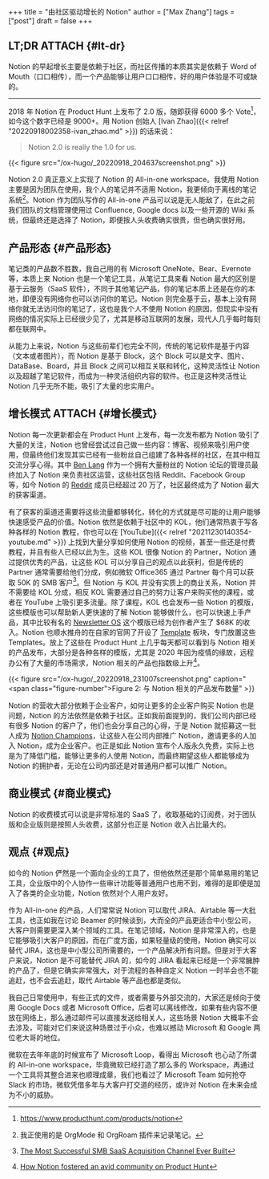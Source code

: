 +++
title = "由社区驱动增长的 Notion"
author = ["Max Zhang"]
tags = ["post"]
draft = false
+++

## LT;DR <span class="tag"><span class="ATTACH">ATTACH</span></span> {#lt-dr}

Notion 的早起增长主要是依赖于社区，而社区传播的本质其实是依赖于 Word of Mouth（口口相传），而一个产品能够让用户口口相传，好的用户体验是不可或缺的。

---

2018 年 Notion 在 Product Hunt 上发布了 2.0 版，随即获得 6000 多个 Vote[^fn:1]，如今这个数字已经是 9000+。用 Notion 创始人 [Ivan Zhao]({{< relref "20220918002358-ivan_zhao.md" >}}) 的话来说：

> Notion 2.0 is really the 1.0 for us.

<a id="figure--fig:"></a>

{{< figure src="/ox-hugo/_20220918_204637screenshot.png" >}}

Notion 2.0 真正意义上实现了 Notion 的 All-in-one workspace。我使用 Notion 主要是因为团队在使用，我个人的笔记并不适用 Notion，我更倾向于离线的笔记系统[^fn:2]。Notion 作为团队写作的 All-in-one 产品可以说是无人能敌了，在此之前我们团队的文档管理使用过 Confluence, Google docs 以及一些开源的 Wiki 系统，但最终还是选择了 Notion，即便按人头收费确实很贵，但也确实很好用。


## 产品形态 {#产品形态}

笔记类的产品数不胜数，我自己用的有 Microsoft OneNote、Bear、Evernote 等，本质上来 Notion 也是一个笔记工具，从笔记工具来看 Notion 最大的区别是基于云服务（SaaS 软件），不同于其他笔记产品，你的笔记本质上还是在你的本地，即便没有网络你也可以访问你的笔记。Notion 则完全基于云，基本上没有网络你就无法访问你的笔记了，这也是我个人不使用 Notion 的原因，但现实中没有网络的情况实际上已经很少见了，尤其是移动互联网的发展，现代人几乎每时每刻都在联网中。

从能力上来说，Notion 与这些前辈们也完全不同，传统的笔记软件是基于内容（文本或者图片），而 Notion 是基于 Block，这个 Block 可以是文字、图片、DataBase、Board，并且 Block 之间可以相互关联和转化，这种灵活性让 Notion 以及超越了笔记软件，而成为一种灵活组织内容的软件。也正是这种灵活性让 Notion 几乎无所不能，吸引了大量的忠实用户。


## 增长模式 <span class="tag"><span class="ATTACH">ATTACH</span></span> {#增长模式}

Notion 每一次更新都会在 Product Hunt 上发布，每一次发布都为 Notion 吸引了大量的关注，Notion 也曾经尝试过自己做一些内容：博客、视频来吸引用户使用，但最终他们发现其实已经有一些粉丝自己组建了各种各样的社区，在其中相互交流分享心得。其中 [Ben Lang](https://benlang.me/) 作为一个拥有大量粉丝的 Notion 论坛的管理员最终加入了 Notion 来负责社区运营，这些社区包括 Reddit、Facebook Group 等，如今 Notion 的 [Reddit](https://www.reddit.com/r/Notion/) 成员已经超过 20 万了，社区最终成为了 Notion 最大的获客渠道。

有了获客的渠道还需要将这些流量都够转化，转化的方式就是尽可能的让用户能够快速感受产品的价值。Notion 依然是依赖于社区中的 KOL，他们通常热衷于写各种各样的 Notion 教程，你也可以在 [YouTube]({{< relref "20211230140354-youtube.md" >}}) 上找到大量分享如何使用 Notion 的视频，甚至一些还是付费教程，并且有些人已经以此为生。这些 KOL 很像 Notion 的 Partner，Notion 通过提供优秀的产品，让这些 KOL 可以分享自己的观点以此获利，但是传统的 Partner 通常需要给他们分成，例如微软 Office365 通过 Partner 每个月可以获取 50K 的 SMB 客户[^fn:3]。但 Notion 与 KOL 并没有实质上的商业关系，Notion 并不需要给 KOL 分成，相反 KOL 需要通过自己的努力让客户来购买他的课程，或者在 YouTube 上吸引更多流量。除了课程，KOL 也会发布一些 Notion 的模版，这些模版也可以帮助新人更快速的了解 Notion 能够做什么，也可以快速上手产品，其中比较有名的 [Newsletter OS](https://newsletteros.com/) 这个模版已经为创作者产生了 $68K 的收入。Notion 也顺水推舟的在自家的官网了开设了 [Template](https://www.notion.so/templates) 板块，专门放置这些 Templates。放上了这些在 Product Hunt 上几乎每天都可以看到与 Notion 相关的产品发布，大部分是各种各样的模版，尤其是 2020 年因为疫情的缘故，远程办公有了大量的市场需求，Notion 相关的产品也指数级上升[^fn:4]。

<a id="figure--fig:"></a>

{{< figure src="/ox-hugo/_20220918_231007screenshot.png" caption="<span class=\"figure-number\">Figure 2: </span>与 Notion 相关的产品发布数量" >}}

Notion 的营收大部分依赖于企业客户，如何让更多的企业客户购买 Notion 也是问题，Notion 的方法依然是依赖于社区。正如我前面提到的，我们公司内部已经有很多 Notion 的客户了，他们也会分享自己的心得，于是 Notion 就招募这一批人成为 [Notion Champions](https://www.notion.so/Notion-Champions-20f977eb5fdd40d4a7a396f1742c3ea5)，让这些人在公司内部推广 Notion，邀请更多的人加入 Notion，成为企业客户。也正是如此 Notion 宣布个人版永久免费，实际上也是为了降低门槛，能够让更多的人使用 Notion，而最终期望这些人都能够成为 Notion 的拥护者，无论在公司内部还是对普通用户都可以推广 Notion。


## 商业模式 {#商业模式}

Notion 的收费模式可以说是非常标准的 SaaS 了，收取基础的订阅费，对于团队版和企业版则是按照人头收费，这部分也正是 Notion 收入占比最大的。


## 观点 {#观点}

如今的 Notion 俨然是一个面向企业的工具了，但他依然还是那个简单易用的笔记工具，企业版中的个人协作一些审计功能等普通用户也用不到，难得的是即便是加入了各类的企业功能，Notion 依然对个人用户友好。

作为 All-in-one 的产品，人们常常说 Notion 可以取代 JIRA、Airtable 等一大批工具，也正如我在讨论 Beamer 的时候谈到，大而全的产品更适合中小型公司，大客户则需要更深入某个领域的工具。在笔记领域，Notion 是非常深入的，也是它能够吸引大客户的原因，而在广度方面，如果轻量级的使用，Notion 确实可以替代 JIRA，这也是中小型公司所需要的，一个产品解决所有问题。但是对于大客户来说，Notion 是不可能替代 JIRA 的，如今的 JIRA 看起来已经是一个非常臃肿的产品了，但是它确实非常强大，对于流程的各种自定义 Notion 一时半会也不能追赶，也不会去追赶，取代 Airtable 等产品也都是类似。

我自己日常使用中，有些正式的文件，或者需要与外部交流的，大家还是倾向于使用 Google Docs 或者 Microsoft Office，后者可以离线修改，如果有些内容不便放在网络上，那么通过邮件可以直接发送给相关人，这些场景 Notion 大概率不会去涉及，可能对它们来说这种场景过于小众，也难以撼动 Microsoft 和 Google 两位老大哥的地位。

微软在去年年底的时候宣布了 Microsoft Loop，看得出 Microsoft 也心动了所谓的 All-in-one workspace，毕竟微软已经打造了那么多的 Workspace，再通过一个工具将其整合进来也顺理成章，我们也看过了 Microsoft Team 如何抢夺 Slack 的市场，微软凭借多年与大客户打交道的经历，或许对 Notion 在未来会成为不小的威胁。

[^fn:1]: <https://www.producthunt.com/products/notion>
[^fn:2]: 我正使用的是 OrgMode 和 OrgRoam 插件来记录笔记。
[^fn:3]: [The Most Successful SMB SaaS Acquisition Channel Ever Built](https://tomtunguz.com/most-successful-smb-saas-acquisition-channel/)
[^fn:4]: [How Notion fostered an avid community on Product Hunt](https://www.producthunt.com/stories/how-notion-fostered-an-avid-community-on-product-hunt)
